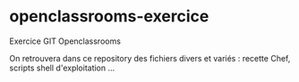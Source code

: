 # openclassrooms-exercice
Exercice GIT Openclassrooms

On retrouvera dans ce repository des fichiers divers et variés : recette Chef, scripts shell d'exploitation ...
